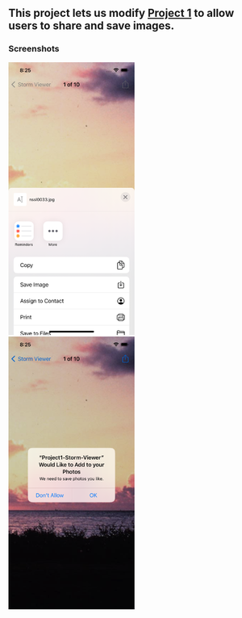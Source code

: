 ## This project lets us modify [Project 1](https://github.com/deathlezz/100-Days-of-Swift/tree/main/Project_1) to allow users to share and save images.

### Screenshots

<img src="https://github.com/deathlezz/100-Days-of-Swift/blob/main/Project_3/Screenshots/Screenshot1.png" width=250> ‎ <img src="https://github.com/deathlezz/100-Days-of-Swift/blob/main/Project_3/Screenshots/Screenshot2.png" width=250>
